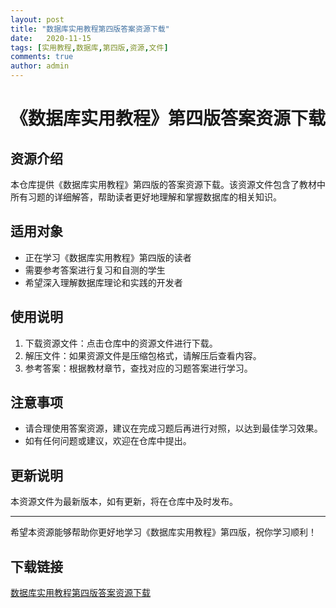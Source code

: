 ```yaml
---
layout: post
title: "数据库实用教程第四版答案资源下载"
date:   2020-11-15
tags: [实用教程,数据库,第四版,资源,文件]
comments: true
author: admin
---
```

# 《数据库实用教程》第四版答案资源下载

## 资源介绍

本仓库提供《数据库实用教程》第四版的答案资源下载。该资源文件包含了教材中所有习题的详细解答，帮助读者更好地理解和掌握数据库的相关知识。

## 适用对象

- 正在学习《数据库实用教程》第四版的读者
- 需要参考答案进行复习和自测的学生
- 希望深入理解数据库理论和实践的开发者

## 使用说明

1. 下载资源文件：点击仓库中的资源文件进行下载。
2. 解压文件：如果资源文件是压缩包格式，请解压后查看内容。
3. 参考答案：根据教材章节，查找对应的习题答案进行学习。

## 注意事项

- 请合理使用答案资源，建议在完成习题后再进行对照，以达到最佳学习效果。
- 如有任何问题或建议，欢迎在仓库中提出。

## 更新说明

本资源文件为最新版本，如有更新，将在仓库中及时发布。

---

希望本资源能够帮助你更好地学习《数据库实用教程》第四版，祝你学习顺利！

## 下载链接

[数据库实用教程第四版答案资源下载](https://pan.quark.cn/s/8861ec8e95d9)